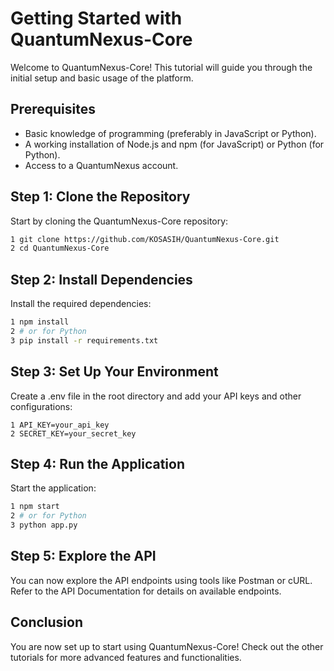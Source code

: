 # Getting Started with QuantumNexus-Core

Welcome to QuantumNexus-Core! This tutorial will guide you through the initial setup and basic usage of the platform.

## Prerequisites

- Basic knowledge of programming (preferably in JavaScript or Python).
- A working installation of Node.js and npm (for JavaScript) or Python (for Python).
- Access to a QuantumNexus account.

## Step 1: Clone the Repository

Start by cloning the QuantumNexus-Core repository:

```bash
1 git clone https://github.com/KOSASIH/QuantumNexus-Core.git
2 cd QuantumNexus-Core
```

## Step 2: Install Dependencies
Install the required dependencies:

```bash
1 npm install
2 # or for Python
3 pip install -r requirements.txt
```

## Step 3: Set Up Your Environment
Create a .env file in the root directory and add your API keys and other configurations:

```plaintext
1 API_KEY=your_api_key
2 SECRET_KEY=your_secret_key
```

## Step 4: Run the Application
Start the application:

```bash
1 npm start
2 # or for Python
3 python app.py
```

## Step 5: Explore the API
You can now explore the API endpoints using tools like Postman or cURL. Refer to the API Documentation for details on available endpoints.

## Conclusion
You are now set up to start using QuantumNexus-Core! Check out the other tutorials for more advanced features and functionalities.

